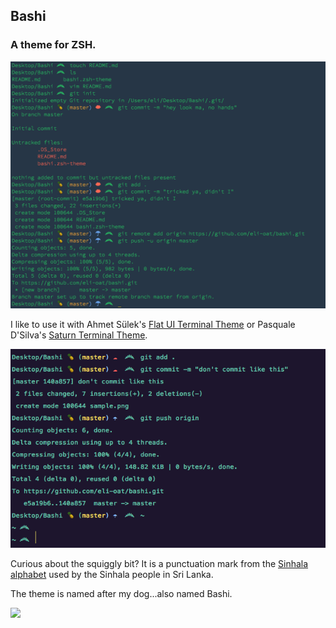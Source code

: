 ## Bashi
### A theme for ZSH.

![Flat UI](imgs/sample.png)

I like to use it with Ahmet Sülek's [Flat UI Terminal
Theme](https://github.com/ahmetsulek/flat-terminal) or Pasquale D'Silva's [Saturn Terminal Theme](https://github.com/psql/saturn-colors).

![Saturn](imgs/sample2.png)

Curious about the squiggly bit? It is a punctuation mark from the [Sinhala alphabet](https://en.wikipedia.org/wiki/Sinhala_alphabet) used by the Sinhala people in Sri Lanka.

The theme is named after my dog...also named Bashi.

![](http://eli.li/imgs/coward.jpg)

